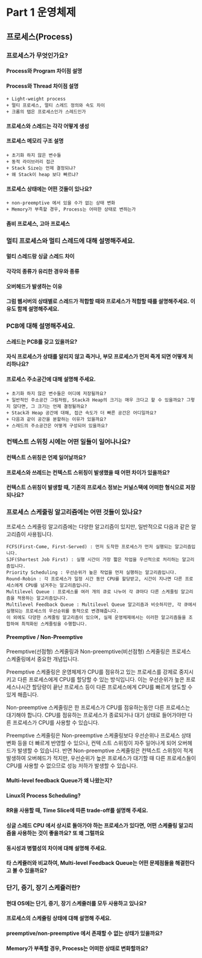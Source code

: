 # Part 1 운영체제

## 프로세스(Process)

### 프로세스가 무엇인가요?
  #### Process와 Program 차이점 설명
  #### Process와 Thread 차이점 설명
    + Light-weight process
    + 멀티 프로세스, 멀티 스레드 정의와 속도 차이
    + 크롬의 탭은 프로세스인가 스레드인가
  #### 프로세스와 스레드는 각각 어떻게 생성
  #### 프로세스 메모리 구조 설명
    + 초기화 하지 않은 변수들
    + 동적 라이브러리 접근
    + Stack Size는 언제 결정되냐?
    + 왜 Stack이 heap 보다 빠르냐?
  #### 프로세스 상태에는 어떤 것들이 있나요?
    + non-preemptive 에서 있을 수가 없는 상태 변화
    + Memory가 부족할 경우, Process는 어떠한 상태로 변하는가
  #### 좀비 프로세스, 고아 프로세스


### 멀티 프로세스와 멀티 스레드에 대해 설명해주세요.
  #### 멀티 스레드랑 싱글 스레드 차이
  #### 각각의 종류가 유리한 경우와 종류
  #### 오버헤드가 발생하는 이유
  #### 그럼 웹서버의 상태별로 스레드가 적합할 때와 프로세스가 적합할 때를 설명해주세요. 이유도 함께 설명해주세요.



### PCB에 대해 설명해주세요.
  #### 스레드는 PCB를 갖고 있을까요?
  #### 자식 프로세스가 상태를 알리지 않고 죽거나, 부모 프로세스가 먼저 죽게 되면 어떻게 처리하나요?
  #### 프로세스 주소공간에 대해 설명해 주세요.
    + 초기화 하지 않은 변수들은 어디에 저장될까요?
    + 일반적인 주소공간 그림처럼, Stack과 Heap의 크기는 매우 크다고 할 수 있을까요? 그렇지 않다면, 그 크기는 언제 결정될까요?
    + Stack과 Heap 공간에 대해, 접근 속도가 더 빠른 공간은 어디일까요?
    + 다음과 같이 공간을 분할하는 이유가 있을까요?
    + 스레드의 주소공간은 어떻게 구성되어 있을까요?




### 컨텍스트 스위칭 시에는 어떤 일들이 일어나나요?
  #### 컨텍스트 스위칭은 언제 일어날까요?
  #### 프로세스와 쓰레드는 컨텍스트 스위칭이 발생했을 때 어떤 차이가 있을까요?
  #### 컨텍스트 스위칭이 발생할 때, 기존의 프로세스 정보는 커널스택에 어떠한 형식으로 저장되나요?




### 프로세스 스케줄링 알고리즘에는 어떤 것들이 있나요?
  프로세스 스케줄링 알고리즘에는 다양한 알고리즘이 있지만, 일반적으로 다음과 같은 알고리즘이 사용됩니다.
  
	FCFS(First-Come, First-Served) : 먼저 도착한 프로세스가 먼저 실행되는 알고리즘입니다.
	SJF(Shortest Job First) : 실행 시간이 가장 짧은 작업을 우선적으로 처리하는 알고리즘입니다.
	Priority Scheduling : 우선순위가 높은 작업을 먼저 실행하는 알고리즘입니다.
	Round-Robin : 각 프로세스가 일정 시간 동안 CPU를 할당받고, 시간이 지나면 다른 프로세스에게 CPU를 넘겨주는 알고리즘입니다.
	Multilevel Queue : 프로세스를 여러 개의 큐로 나누어 각 큐마다 다른 스케줄링 알고리즘을 적용하는 알고리즘입니다.
	Multilevel Feedback Queue : Multilevel Queue 알고리즘과 비슷하지만, 각 큐에서 실행되는 프로세스의 우선순위를 동적으로 변경해줍니다.
	이 외에도 다양한 스케줄링 알고리즘이 있으며, 실제 운영체제에서는 이러한 알고리즘들을 조합하여 최적화된 스케줄링을 수행합니다.
  
  #### Preemptive / Non-Preemptive
  Preemptive(선점형) 스케줄링과 Non-preemptive(비선점형) 스케줄링은 프로세스 스케줄링에서 중요한 개념입니다.

  Preemptive 스케줄링은 운영체제가 CPU를 점유하고 있는 프로세스를 강제로 중지시키고 다른 프로세스에게 CPU를 할당할 수 있는 방식입니다. 이는 우선순위가 높은 프로세스나시간 할당량이 끝난 프로세스 등이 다른 프로세스에게 CPU를 빠르게 양도할 수 있게 해줍니다.

  Non-preemptive 스케줄링은 한 프로세스가 CPU를 점유하는동안 다른 프로세스는 대기해야 합니다. CPU를 점유하는 프로세스가 종료되거나 대기 상태로 들어가야만 다른 프로세스가 CPU를 사용할 수 있습니다.

  Preemptive 스케줄링은 Non-preemptive 스케줄링보다 우선순위나 프로세스 상태 변화 등을 더 빠르게 반영할 수 있으나, 컨텍	스트 스위칭이 자주 일어나게 되어 오버헤드가 발생할 수 있습니다. 반면 Non-preemptive 스케줄링은 컨텍스트 스위칭이 적게 발생하여 오버헤드가 적지만, 우선순위가 높은 프로세스가 대기할 때 다른 프로세스들이 CPU를 사용할 수 없으므로 성능 저하가 발생할 수 있습니다.
	
  #### Multi-level feedback Queue가 왜 나왔는지?
  #### Linux의 Process Scheduling?
  #### RR을 사용할 때, Time Slice에 따른 trade-off를 설명해 주세요.
  #### 싱글 스레드 CPU 에서 상시로 돌아가야 하는 프로세스가 있다면, 어떤 스케쥴링 알고리즘을 사용하는 것이 좋을까요? 또 왜 그럴까요
  #### 동시성과 병렬성의 차이에 대해 설명해 주세요.
  #### 타 스케쥴러와 비교하여, Multi-level Feedback Queue는 어떤 문제점들을 해결한다고 볼 수 있을까요?


### 단기, 중기, 장기 스케쥴러란?
  #### 현대 OS에는 단기, 중기, 장기 스케쥴러를 모두 사용하고 있나요?
  #### 프로세스의 스케쥴링 상태에 대해 설명해 주세요.
  #### preemptive/non-preemptive 에서 존재할 수 없는 상태가 있을까요?
  #### Memory가 부족할 경우, Process는 어떠한 상태로 변화할까요?



